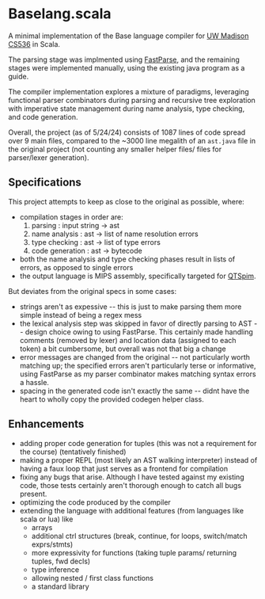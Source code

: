 # Baselang.scala

A minimal implementation of the Base language compiler for [UW Madison CS536](https://pages.cs.wisc.edu/~hasti/cs536/) in Scala. 

The parsing stage was implmented using [FastParse](https://com-lihaoyi.github.io/fastparse/), and the remaining stages were implemented manually, using the existing java program as a guide. 

The compiler implementation explores a mixture of paradigms, leveraging functional parser combinators during parsing and recursive tree exploration with imperative state management during name analysis, type checking, and code generation. 

Overall, the project (as of 5/24/24) consists of 1087 lines of code spread over 9 main files, compared to the ~3000 line megalith of an `ast.java` file in the original project (not counting any smaller helper files/ files for parser/lexer generation). 

## Specifications

This project attempts to keep as close to the original as possible, where:
- compilation stages in order are:
    1. parsing : input string -> ast
    2. name analysis : ast -> list of name resolution errors
    3. type checking : ast -> list of type errors
    4. code generation : ast -> bytecode
- both the name analysis and type checking phases result in lists of errors, as opposed to single errors
- the output language is MIPS assembly, specifically targeted for [QTSpim](https://spimsimulator.sourceforge.net/).

But deviates from the original specs in some cases:
- strings aren't as expessive -- this is just to make parsing them more simple instead of being a regex mess
- the lexical analysis step was skipped in favor of directly parsing to AST -- design choice owing to using FastParse. This certainly made handling comments (removed by lexer) and location data (assigned to each token) a bit cumbersome, but overall was not that big a change
- error messages are changed from the original -- not particularly worth matching up; the specified errors aren't particularly terse or informative, using FastParse as my parser combinator makes matching syntax errors a hassle.
- spacing in the generated code isn't exactly the same -- didnt have the heart to wholly copy the provided codegen helper class.


## Enhancements

- adding proper code generation for tuples (this was not a requirement for the course) (tentatively finished)
- making a proper REPL (most likely an AST walking interpreter) instead of having a faux loop that just serves as a frontend for compilation
- fixing any bugs that arise. Although I have tested against my existing code, those tests certainly aren't thorough enough to catch all bugs present.
- optimizing the code produced by the compiler
- extending the language with additional features (from languages like scala or lua) like
    - arrays
    - additional ctrl structures (break, continue, for loops, switch/match exprs/stmts)
    - more expressivity for functions (taking tuple params/ returning tuples, fwd decls)
    - type inference 
    - allowing nested / first class functions
    - a standard library
